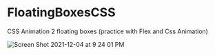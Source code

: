 # FloatingBoxesCSS
CSS Animation 2 floating boxes (practice with Flex and Css Animation) 

![Screen Shot 2021-12-04 at 9 24 01 PM](https://user-images.githubusercontent.com/58197108/144734891-73ee896a-640a-4f16-af6f-1e79236908c8.png)
